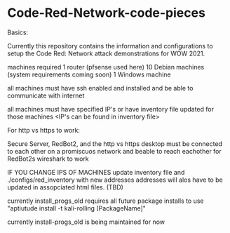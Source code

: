 # Code-Red-Network-code-pieces

Basics:

Currently this repository contains the information and configurations to setup the Code Red: Network attack
 demonstrations for WOW 2021.

machines required
1 router (pfsense used here)
10 Debian machines (system requirements coming soon)
1 Windows machine

all machines must have ssh enabled and installed and be able to communicate with internet

all machines must have specified IP's or have inventory file updated for those machines
<IP's can be found in inventory file>

For http vs https to work:

Secure Server, RedBot2, and the http vs https desktop must be connected to each other on a
 promiscuos network and beable to reach eachother for RedBot2s wireshark to work  



IF YOU CHANGE IPS OF MACHINES
update inventory file and ./configs/red_inventory with new addresses
addresses will alos have to be updated in assopciated html files. (TBD)


currently install_progs_old requires all future package installs to use "aptiutude install -t kali-rolling
 [PackageName]"

currently install-progs_old is being maintained for now
